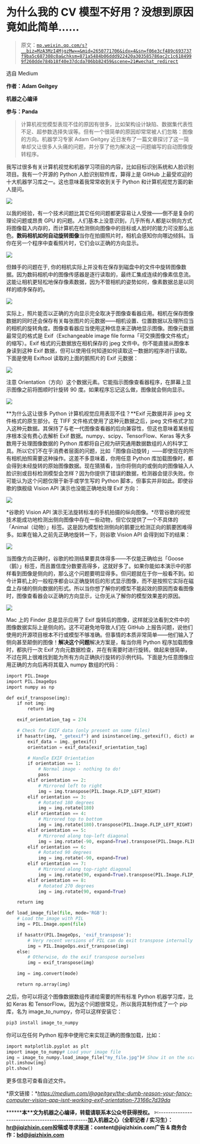# 为什么我的 CV 模型不好用？没想到原因竟如此简单……

> 原文：[`mp.weixin.qq.com/s?__biz=MzA3MzI4MjgzMw==&mid=2650771706&idx=4&sn=f06e3cf489c693737f9ba5c687308c0a&chksm=871a5484b06ddd922420a303585786ac2c1c6184999f260dde784b18f40e37dcda706bb82459&scene=21#wechat_redirect`](http://mp.weixin.qq.com/s?__biz=MzA3MzI4MjgzMw==&mid=2650771706&idx=4&sn=f06e3cf489c693737f9ba5c687308c0a&chksm=871a5484b06ddd922420a303585786ac2c1c6184999f260dde784b18f40e37dcda706bb82459&scene=21#wechat_redirect)

选自 Medium

**作者：Adam Geitgey**

**机器之心编译**

**参与：Panda**

> 计算机视觉模型表现不佳的原因有很多，比如架构设计缺陷、数据集代表性不足、超参数选择失误等。但有一个很简单的原因却常常被人们忽略：图像的方向。机器学习专家 Adam Geitgey 近日发布了一篇文章探讨了这一简单却又让很多人头痛的问题，并分享了他为解决这一问题编写的自动图像旋转程序。

我写过很多有关计算机视觉和机器学习项目的内容，比如目标识别系统和人脸识别项目。我有一个开源的 Python 人脸识别软件库，算得上是 GitHub 上最受欢迎的十大机器学习库之一。这也意味着我常常收到关于 Python 和计算机视觉方面的新人提问。

![](img/36280018db6f8d012cfd84c1d0cf83c0.jpg)

以我的经验，有一个技术问题比其它任何问题都更容易让人受挫——倒不是复杂的理论问题或昂贵 GPU 的问题。人们基本上没意识到，几乎所有人都是以侧向方式将图像载入内存的，而计算机在检测侧向图像中的目标或人脸时的能力可没那么出色。**数码相机如何自动旋转图像**当你在拍摄照片时，相机会感知你向哪边倾斜。当你在另一个程序中查看照片时，它们会以正确的方向显示。

![](img/db862b329cb435e6681202209a731bfc.jpg)

但棘手的问题在于, 你的相机实际上并没有在保存到磁盘中的文件中旋转图像数据。因为数码相机中的图像传感器是逐行读取的，最终汇集成连续的像素信息流。这能让相机更轻松地保存像素数据，因为不管相机的姿势如何，像素数据总是以同样的顺序保存的。

![](img/290ddaa3030c8fa5b92d3e4d5eb9ef80.jpg)

实际上，照片能否以正确的方向显示完全取决于图像查看器应用。相机在保存图像数据的同时还会保存有关每张图片的元数据——相机设置、位置数据以及理所应当的相机的旋转角度。图像查看器应当使用这种信息来正确地显示图像。图像元数据最常见的格式是 Exif（Exchangeable image file forma「可交换图像文件格式」的缩写）。Exif 格式的元数据放在相机保存的 jpeg 文件中。你不能直接从图像本身读到这种 Exif 数据，但可以使用任何知道如何读取这一数据的程序进行读取。下面是使用 Exiftool 读取的上面的鹅照片的 Exif 元数据：

![](img/df230738bdcf0ce1f4a62b3ae34e395d.jpg)

注意 Orientation（方向）这个数据元素。它能指示图像查看器程序，在屏幕上显示图像之前将图顺时针旋转 90 度。如果程序忘记这么做，图像就会侧向显示。

![](img/3d6840c150d553be7087fd925e773a47.jpg)

**为什么这让很多 Python 计算机视觉应用表现不佳？**Exif 元数据并非 jpeg 文件格式的原生部分。在 TIFF 文件格式使用了这种元数据之后，jpeg 文件格式才加入这种元数据。其保持了与老一代图像查看器的后向兼容性，但这也意味着某些程序根本没有费心去解析 Exif 数据。numpy、scipy、TensorFlow、Keras 等大多数用于处理图像数据的 Python 库都将自己视为研究通用数据数组的人的科学工具。所以它们不在乎消费者层面的问题，比如「图像自动旋转」——即使现在的所有相机拍照需要这种操作。这差不多意味着，你用任意 Python 库加载图像时，都会得到未经旋转的原始图像数据。现在猜猜看，当你将侧向的或倒向的图像输入人脸识别或目标检测模型会怎样？因为你提供了错误的数据，检测器会提示失败。你可能认为这个问题仅限于新手或学生写的 Python 脚本，但事实并非如此。即使谷歌的旗舰级 Vision API 演示也没能正确地处理 Exif 方向：

![](img/31204127748f2201a450b83dc1dcff4a.jpg)

*谷歌的 Vision API 演示无法旋转标准的手机拍摄的纵向图像。*尽管谷歌的视觉技术能成功地检测出侧向图像中存在一些动物，但它仅提供了一个不具体的「Animal（动物）」标签。这是因为模型检测侧向的鹅要比检测正向的鹅要困难得多。如果在输入之前先正确地旋转一下，则谷歌 Vision API 会得到如下的结果：

![](img/d4f1155cecd1cf0e9f5571e67020b15b.jpg)

当图像方向正确时，谷歌的检测结果要具体得多——不仅能正确给出「Goose（鹅）」标签，而且置信度分数要高得多，这就好多了。如果你能如本演示中的那样看到图像是侧向的，那么这个问题要明显得多。但问题就在于你一般看不到。如今计算机上的一般程序都会以正确旋转后的形式显示图像，而不是按照它实际在磁盘上存储的侧向数据的形式。所以当你想了解你的模型不能起效的原因而查看图像时，图像查看器会以正确的方向显示，让你无从了解你的模型效果差的原因。

![](img/9e9dd2d0580e65eae568108ef4a0521a.jpg)

Mac 上的 Finder 总是显示应用了 Exif 旋转后的图像，这样就没法看到文件中的图像数据实际上是侧向的。这不可避免地导致人们在 GitHub 上报告问题，说他们使用的开源项目根本不行或模型不够准确。但事情的本质非常简单——他们输入了侧向甚至颠倒的图像！**解决这个问题**解决方案是，每当你用 Python 程序加载图像时，都执行一次 Exif 方向元数据检查，并在有需要时进行旋转。做起来很简单，不过在网上很难找到能为所有方向正确执行旋转的示例代码。下面是为任意图像应用正确的方向后再将其载入 numpy 数组的代码：

```py
import PIL.Image
import PIL.ImageOps
import numpy as np

def exif_transpose(img):
    if not img:
        return img

    exif_orientation_tag = 274

    # Check for EXIF data (only present on some files)
    if hasattr(img, "_getexif") and isinstance(img._getexif(), dict) and exif_orientation_tag in img._getexif():
        exif_data = img._getexif()
        orientation = exif_data[exif_orientation_tag]

        # Handle EXIF Orientation
        if orientation == 1:
            # Normal image - nothing to do!
            pass
        elif orientation == 2:
            # Mirrored left to right
            img = img.transpose(PIL.Image.FLIP_LEFT_RIGHT)
        elif orientation == 3:
            # Rotated 180 degrees
            img = img.rotate(180)
        elif orientation == 4:
            # Mirrored top to bottom
            img = img.rotate(180).transpose(PIL.Image.FLIP_LEFT_RIGHT)
        elif orientation == 5:
            # Mirrored along top-left diagonal
            img = img.rotate(-90, expand=True).transpose(PIL.Image.FLIP_LEFT_RIGHT)
        elif orientation == 6:
            # Rotated 90 degrees
            img = img.rotate(-90, expand=True)
        elif orientation == 7:
            # Mirrored along top-right diagonal
            img = img.rotate(90, expand=True).transpose(PIL.Image.FLIP_LEFT_RIGHT)
        elif orientation == 8:
            # Rotated 270 degrees
            img = img.rotate(90, expand=True)

    return img

def load_image_file(file, mode='RGB'):
    # Load the image with PIL
    img = PIL.Image.open(file)

    if hasattr(PIL.ImageOps, 'exif_transpose'):
        # Very recent versions of PIL can do exit transpose internally
        img = PIL.ImageOps.exif_transpose(img)
    else:
        # Otherwise, do the exif transpose ourselves
        img = exif_transpose(img)

    img = img.convert(mode)

    return np.array(img) 
```

之后，你可以将这个图像数据数组传递给需要的所有标准 Python 机器学习库，比如 Keras 和 TensorFlow。因为这个问题很常见，所以我将其制作成了一个 pip 库，名为 image_to_numpy，你可以这样安装它：

```py
pip3 install image_to_numpy 
```

你可以在任何 Python 程序中使用它来实现正确的图像加载，比如：

```py
import matplotlib.pyplot as plt
import image_to_numpy# Load your image file
img = image_to_numpy.load_image_file("my_file.jpg")# Show it on the screen (or whatever you want to do)
plt.imshow(img)
plt.show()
```

更多信息可查看自述文件。

*原文链接：**https://medium.com/@ageitgey/the-dumb-reason-your-fancy-computer-vision-app-isnt-working-exif-orientation-73166c7d39da*

********本****文为机器之心编译，**转载请联系本公众号获得授权****。**
✄------------------------------------------------**加入机器之心（全职记者 / 实习生）：hr@jiqizhixin.com****投稿或寻求报道：**content**@jiqizhixin.com****广告 & 商务合作：bd@jiqizhixin.com**